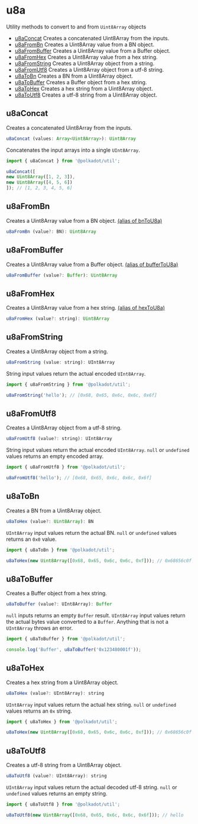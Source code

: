 # u8a

Utility methods to convert to and from `Uint8Array` objects 

- [u8aConcat](#u8aconcat) Creates a concatenated Uint8Array from the inputs.
- [u8aFromBn](#u8afrombn) Creates a Uint8Array value from a BN object.
- [u8aFromBuffer](#u8afrombuffer) Creates a Uint8Array value from a Buffer object.
- [u8aFromHex](#u8afromhex) Creates a Uint8Array value from a hex string.
- [u8aFromString](#u8afromstring) Creates a Uint8Array object from a string.
- [u8aFromUtf8](#u8afromutf8) Creates a Uint8Array object from a utf-8 string.
- [u8aToBn](#u8atobn) Creates a BN from a Uint8Array object.
- [u8aToBuffer](#u8atobuffer) Creates a Buffer object from a hex string.
- [u8aToHex](#u8atohex) Creates a hex string from a Uint8Array object.
- [u8aToUtf8](#u8atoutf8) Creates a utf-8 string from a Uint8Array object.

## u8aConcat

Creates a concatenated Uint8Array from the inputs. 

```js
u8aConcat (values: Array<Uint8Array>): Uint8Array
```


Concatenates the input arrays into a single `UInt8Array`.

```js
import { u8aConcat } from '@polkadot/util';

u8aConcat([
new Uint8Array([1, 2, 3]),
new Uint8Array([4, 5, 6])
]); // [1, 2, 3, 4, 5, 6]
```

## u8aFromBn

Creates a Uint8Array value from a BN object. [(alias of bnToU8a)](bn.md#bntou8a)

```js
u8aFromBn (value?: BN): Uint8Array
```





## u8aFromBuffer

Creates a Uint8Array value from a Buffer object. [(alias of bufferToU8a)](buffer.md#buffertou8a)

```js
u8aFromBuffer (value?: Buffer): Uint8Array
```





## u8aFromHex

Creates a Uint8Array value from a hex string. [(alias of hexToU8a)](hex.md#hextou8a)

```js
u8aFromHex (value?: string): Uint8Array
```





## u8aFromString

Creates a Uint8Array object from a string. 

```js
u8aFromString (value: string): UInt8Array
```


String input values return the actual encoded `UInt8Array`.

```js
import { u8aFromString } from '@polkadot/util';

u8aFromString('hello'); // [0x68, 0x65, 0x6c, 0x6c, 0x6f]
```

## u8aFromUtf8

Creates a Uint8Array object from a utf-8 string. 

```js
u8aFromUtf8 (value?: string): UInt8Array
```


String input values return the actual encoded `UInt8Array`. `null` or `undefined` values returns an empty encoded array.

```js
import { u8aFromUtf8 } from '@polkadot/util';

u8aFromUtf8('hello'); // [0x68, 0x65, 0x6c, 0x6c, 0x6f]
```

## u8aToBn

Creates a BN from a Uint8Array object. 

```js
u8aToHex (value?: Uint8Array): BN
```


`UInt8Array` input values return the actual BN. `null` or `undefined` values returns an `0x0` value.

```js
import { u8aToBn } from '@polkadot/util';

u8aToHex(new Uint8Array([0x68, 0x65, 0x6c, 0x6c, 0xf])); // 0x68656c0f
```

## u8aToBuffer

Creates a Buffer object from a hex string. 

```js
u8aToBuffer (value?: UInt8Array): Buffer
```


`null` inputs returns an empty `Buffer` result. `UInt8Array` input values return the actual bytes value converted to a `Buffer`. Anything that is not a `UInt8Array` throws an error.

```js
import { u8aToBuffer } from '@polkadot/util';

console.log('Buffer', u8aToBuffer('0x123480001f'));
```

## u8aToHex

Creates a hex string from a Uint8Array object. 

```js
u8aToHex (value?: UInt8Array): string
```


`UInt8Array` input values return the actual hex string. `null` or `undefined` values returns an `0x` string.

```js
import { u8aToHex } from '@polkadot/util';

u8aToHex(new Uint8Array([0x68, 0x65, 0x6c, 0x6c, 0xf])); // 0x68656c0f
```

## u8aToUtf8

Creates a utf-8 string from a Uint8Array object. 

```js
u8aToUtf8 (value?: UInt8Array): string
```


`UInt8Array` input values return the actual decoded utf-8 string. `null` or `undefined` values returns an empty string.

```js
import { u8aToUtf8 } from '@polkadot/util';

u8aToUtf8(new Uint8Array([0x68, 0x65, 0x6c, 0x6c, 0x6f])); // hello
```